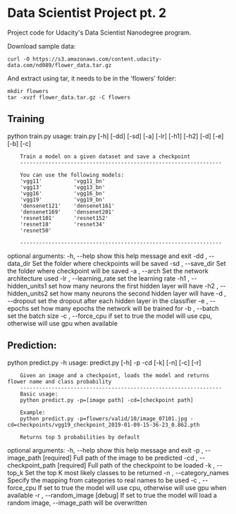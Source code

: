 # Data Scientist Project pt. 2
Project code for Udacity's Data Scientist Nanodegree program. 

Download sample data:
```
curl -O https://s3.amazonaws.com/content.udacity-data.com/nd089/flower_data.tar.gz
```
And extract using tar, it needs to be in the 'flowers' folder:
```
mkdir flowers
tar -xvzf flower_data.tar.gz -C flowers
```
## Training
python train.py
usage: train.py [-h] [-dd] [-sd] [-a] [-lr] [-h1] [-h2] [-d] [-e] [-b] [-c]

        Train a model on a given dataset and save a checkpoint
        ----------------------------------------------------------------

        You can use the following models:
        'vgg11'          'vgg11_bn'
        'vgg13'          'vgg13_bn'
        'vgg16'          'vgg16_bn'
        'vgg19'          'vgg19_bn'
        'densenet121'    'densenet161'
        'densenet169'    'densenet201'
        'resnet101'      'resnet152'
        'resnet18'       'resnet34'
        'resnet50'

        ----------------------------------------------------------------


optional arguments:
  -h, --help            show this help message and exit
  -dd , --data_dir      Set the folder where checkpoints will be saved
  -sd , --save_dir      Set the folder where checkpoint will be saved
  -a , --arch           Set the network architecture used
  -lr , --learning_rate
                        set the learning rate
  -h1 , --hidden_units1
                        set how many neurons the first hidden layer will have
  -h2 , --hidden_units2
                        set how many neurons the second hidden layer will have
  -d , --dropout        set the dropout after each hidden layer in the
                        classifier
  -e , --epochs         set how many epochs the network will be trained for
  -b , --batch          set the batch size
  -c , --force_cpu      if set to true the model will use cpu, otherwise will
                        use gpu when available
                        
                        
## Prediction:             
python predict.py -h
usage: predict.py [-h] -p  -cd  [-k] [-n] [-c] [-r]

        Given an image and a checkpoint, loads the model and returns flower name and class probability
        ----------------------------------------------------------------
        Basic usage:
        python predict.py -p=[image path] -cd=[checkpoint path]

        Example:
        python predict.py -p=flowers/valid/10/image_07101.jpg -cd=checkpoints/vgg19_checkpoint_2019-01-09-15-36-23_0.862.pth

        Returns top 5 probabilities by default


optional arguments:
  -h, --help            show this help message and exit
  -p , --image_path     [required] Full path of the image to be predicted
  -cd , --checkpoint_path
                        [required] Full path of the checkpoint to be loaded
  -k , --top_k          Set the top K most likely classes to be returned
  -n , --category_names
                        Specify the mapping from categories to real names to
                        be used
  -c , --force_cpu      If set to true the model will use cpu, otherwise will
                        use gpu when available
  -r , --random_image   [debug] If set to true the model will load a random
                        image, --image_path will be overwritten
